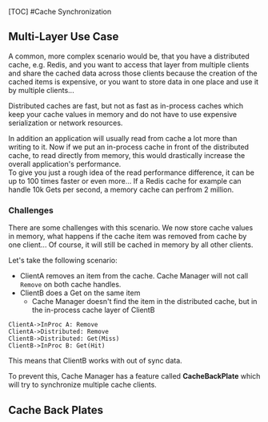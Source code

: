 [TOC]
#Cache Synchronization

## Multi-Layer Use Case
A common, more complex scenario would be, that you have a distributed cache, e.g. Redis, and you want to access that layer from multiple clients and share the cached data across those clients because the creation of the cached items is expensive, or you want to store data in one place and use it by multiple clients...  

Distributed caches are fast, but not as fast as in-process caches which keep your cache values in memory and do not have to use expensive serialization or network resources.   

In addition an application will usually read from cache a lot more than writing to it. 
Now if we put an in-process cache in front of the distributed cache, to read directly from memory, this would drastically increase the overall application's performance.   
To give you just a rough idea of the read performance difference, it can be up to 100 times faster or even more...
If a Redis cache for example can handle 10k Gets per second, a memory cache can perfrom 2 million.

### Challenges
There are some challenges with this scenario. We now store cache values in memory, what happens if the cache item was removed from cache by one client...
Of course, it will still be cached in memory by all other clients.

Let's take the following scenario: 

* ClientA removes an item from the cache. Cache Manager will not call `Remove` on both cache handles.
* ClientB does a Get on the same item
	* Cache Manager doesn't find the item in the distributed cache, but in the in-process cache layer of ClientB

```sequence
ClientA->InProc A: Remove
ClientA->Distributed: Remove
ClientB->Distributed: Get(Miss)
ClientB->InProc B: Get(Hit)
```
This means that ClientB works with out of sync data. 

To prevent this, Cache Manager has a feature called **CacheBackPlate** which will try to synchronize multiple cache clients.

## Cache Back Plates

